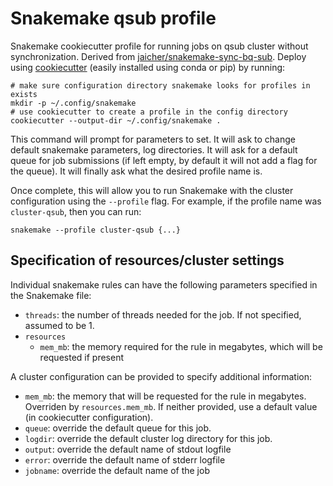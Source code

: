 # Snakemake qsub profile

Snakemake cookiecutter profile for running jobs on qsub cluster without
synchronization.
Derived from [jaicher/snakemake-sync-bq-sub][cluster-sync].
Deploy using [cookiecutter][cookiecutter-repo] (easily installed using conda or
pip) by running:

   [cluster-sync]: https://github.com/jaicher/snakemake-sync-bq-sub
   [cookiecutter-repo]: https://github.com/audreyr/cookiecutter

```
# make sure configuration directory snakemake looks for profiles in exists
mkdir -p ~/.config/snakemake
# use cookiecutter to create a profile in the config directory
cookiecutter --output-dir ~/.config/snakemake .
```

This command will prompt for parameters to set.  It will ask to change default
snakemake parameters, log directories. It will ask for a default queue for job
submissions (if left empty, by default it will not add a flag for the queue).
It will finally ask what the desired profile name is.

Once complete, this will allow you to run Snakemake with the cluster
configuration using the `--profile` flag. For example, if the profile name
was `cluster-qsub`, then you can run:

```
snakemake --profile cluster-qsub {...}
```

## Specification of resources/cluster settings

Individual snakemake rules can have the following parameters specified in the
Snakemake file:
+ `threads`: the number of threads needed for the job. If not specified,
  assumed to be 1.
+ `resources`
    - `mem_mb`: the memory required for the rule in megabytes, which will be
      requested if present

A cluster configuration can be provided to specify additional information:
+ `mem_mb`: the memory that will be requested for the rule in megabytes.
  Overriden by `resources.mem_mb`. If neither provided, use a default value (in
  cookiecutter configuration).
+ `queue`: override the default queue for this job.
+ `logdir`: override the default cluster log directory for this job.
+ `output`: override the default name of stdout logfile
+ `error`: override the default name of stderr logfile
+ `jobname`: override the default name of the job
